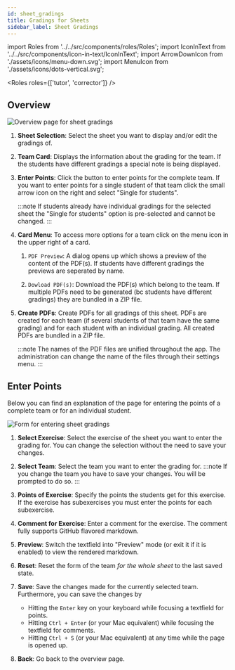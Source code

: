 ```yaml
---
id: sheet_gradings
title: Gradings for Sheets
sidebar_label: Sheet Gradings
---
```


import Roles from '../../src/components/roles/Roles';
import IconInText from '../../src/components/icon-in-text/IconInText';
import ArrowDownIcon from './assets/icons/menu-down.svg';
import MenuIcon from './assets/icons/dots-vertical.svg';

<Roles roles={['tutor', 'corrector']} />

## Overview

![Overview page for sheet gradings](./assets/sheet_grading_overview.png)

1. **Sheet Selection**: Select the sheet you want to display and/or edit the gradings of.

1. **Team Card**: Displays the information about the grading for the team. If the students have different gradings a special note is being displayed.

1. **Enter Points**: Click the button to enter points for the complete team. If you want to enter points for a single student of that team click the small arrow icon <IconInText icon={ArrowDownIcon} /> on the right and select "Single for students".

   :::note
   If students already have individual gradings for the selected sheet the "Single for students" option is pre-selected and cannot be changed.
   :::

1. **Card Menu**: To access more options for a team click on the menu icon <IconInText icon={MenuIcon} /> in the upper right of a card.

   1. `PDF Preview`: A dialog opens up which shows a preview of the content of the PDF(s). If students have different gradings the previews are seperated by name.

   1. `Dowload PDF(s)`: Download the PDF(s) which belong to the team. If multiple PDFs need to be generated (bc students have different gradings) they are bundled in a ZIP file.

1. **Create PDFs**: Create PDFs for all gradings of this sheet. PDFs are created for each team (if several students of that team have the same grading) and for each student with an individual grading. All created PDFs are bundled in a ZIP file.

   :::note
   The names of the PDF files are unified throughout the app. The administration can change the name of the files through their settings menu.
   :::

## Enter Points

Below you can find an explanation of the page for entering the points of a complete team or for an individual student.

![Form for entering sheet gradings](./assets/sheet_grading_form.png)

1. **Select Exercise**: Select the exercise of the sheet you want to enter the grading for. You can change the selection without the need to save your changes.

1. **Select Team**: Select the team you want to enter the grading for.
   :::note
   If you change the team you have to save your changes. You will be prompted to do so.
   :::

1. **Points of Exercise**: Specify the points the students get for this exercise. If the exercise has subexercises you must enter the points for each subexercise.

1. **Comment for Exercise**: Enter a comment for the exercise. The comment fully supports GitHub flavored markdown.

1. **Preview**: Switch the textfield into "Preview" mode (or exit it if it is enabled) to view the rendered markdown.

1. **Reset**: Reset the form of the team _for the whole sheet_ to the last saved state.

1. **Save**: Save the changes made for the currently selected team. Furthermore, you can save the changes by

   - Hitting the `Enter` key on your keyboard while focusing a textfield for points.
   - Hitting `Ctrl + Enter` (or your Mac equivalent) while focusing the textfield for comments.
   - Hitting `Ctrl + S` (or your Mac equivalent) at any time while the page is opened up.

1. **Back**: Go back to the overview page.
